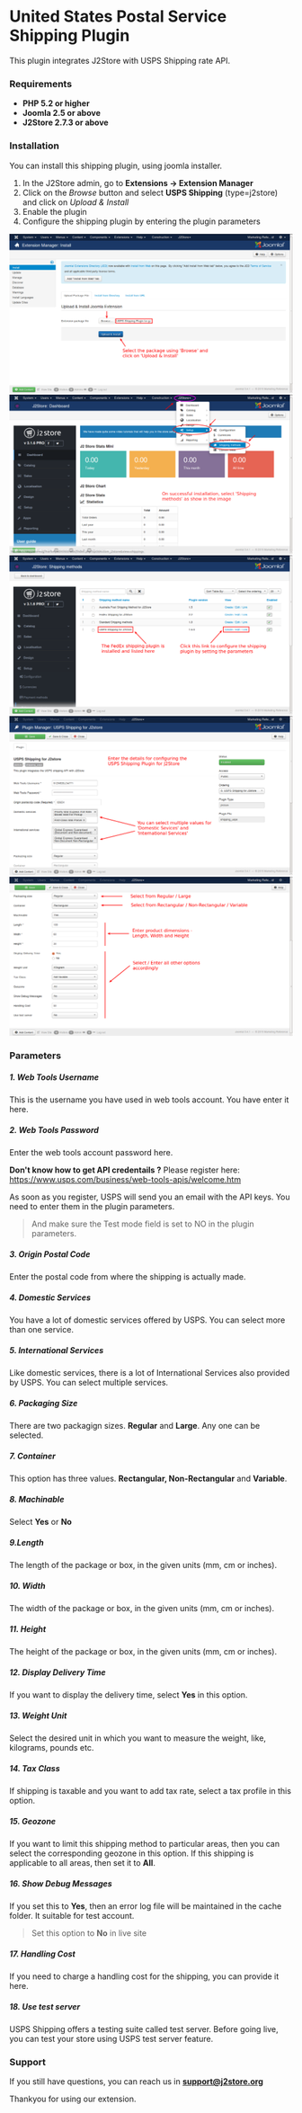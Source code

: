 # United States Postal Service Shipping Plugin

This plugin integrates J2Store with USPS Shipping rate API.

### Requirements
* **PHP 5.2 or higher**
* **Joomla 2.5 or above**
* **J2Store 2.7.3 or above**

### Installation
You can install this shipping plugin, using joomla installer.

1. In the J2Store admin, go to **Extensions -> Extension Manager**
2. Click on the *Browse* button and select **USPS Shipping** (type=j2store) and click on *Upload & Install*
3. Enable the plugin
4. Configure the shipping plugin by entering the plugin parameters
 
![](./assets/images/usps-ship-install.png)
![](./assets/images/aus-ship-doc-1.png)
![](./assets/images/usps-ship-method-list.png)
![](./assets/images/usps-ship-config-1.png)
![](./assets/images/usps-ship-config-2.png)


### Parameters

##### 1. Web Tools Username
This is the username you have used in web tools account. You have enter it here. 

##### 2. Web Tools Password
Enter the web tools account password here.

**Don't know how to get API credentails ?** Please register here:
https://www.usps.com/business/web-tools-apis/welcome.htm

As soon as you register, USPS will send you an email with the API keys. You need to enter them in the plugin parameters.
> And make sure the Test mode field is set to NO in the plugin parameters.

##### 3. Origin Postal Code
Enter the postal code from where the shipping is actually made.

##### 4. Domestic Services
You have a lot of domestic services offered by USPS. You can select more than one service.

##### 5. International Services
Like domestic services, there is a lot of International Services also provided by USPS. You can select multiple services.

##### 6. Packaging Size
There are two packagign sizes. **Regular** and **Large**. Any one can be selected.

##### 7. Container
This option has three values. **Rectangular, Non-Rectangular** and **Variable**.

##### 8. Machinable
Select **Yes** or **No**

##### 9.Length
The length of the package or box, in the given units (mm, cm or inches).

##### 10. Width
The width of the package or box, in the given units (mm, cm or inches).

##### 11. Height
The height of the package or box, in the given units (mm, cm or inches).

##### 12. Display Delivery Time
If you want to display the delivery time, select **Yes** in this option.

##### 13. Weight Unit
Select the desired unit in which you want to measure the weight, like, kilograms, pounds etc.

##### 14. Tax Class
If shipping is taxable and you want to add tax rate, select a tax profile in this option.

##### 15. Geozone
If you want to limit this shipping method to particular areas, then you can select the corresponding geozone in this option. If this shipping is applicable to all areas, then set it to **All**.

##### 16. Show Debug Messages
If you set this to **Yes**, then an error log file will be maintained in the cache folder. It suitable for test account.
>Set this option to **No** in live site

##### 17. Handling Cost
If you need to charge a handling cost for the shipping, you can provide it here.

##### 18. Use test server
USPS Shipping offers a testing suite called test server. Before going live, you can test your store using USPS test server feature.

### Support
If you still have questions, you can reach us in **support@j2store.org**

Thankyou for using our extension.













